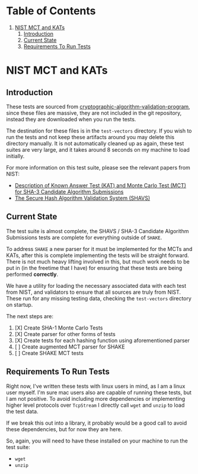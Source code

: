 
# Table of Contents

1.  [NIST MCT and KATs](#orge090024)
    1.  [Introduction](#orgcf7bdaa)
    2.  [Current State](#org2ccc43e)
    3.  [Requirements To Run Tests](#org596eab8)


<a id="orge090024"></a>

# NIST MCT and KATs


<a id="orgcf7bdaa"></a>

## Introduction

These tests are sourced from
[cryptographic-algorithm-validation-program](https://csrc.nist.gov/projects/cryptographic-algorithm-validation-program/secure-hashing),
since these files are massive, they are not included in the git repository, instead they are downloaded when
you run the tests.

The destination for these files is in the `test-vectors` directory. If you wish to run the tests and not keep these
artifacts around you may delete this directory manually. It is not automatically cleaned up as again, these test
suites are very large, and it takes around 8 seconds on my machine to load initially.

For more information on this test suite, please see the relevant papers from NIST:

-   [Description of Known Answer Test (KAT) and Monte Carlo Test (MCT) for SHA-3 Candidate Algorithm Submissions](https://csrc.nist.gov/CSRC/media/Projects/Hash-Functions/documents/SHA3-KATMCT1.pdf)
-   [The Secure Hash Algorithm Validation System (SHAVS)](https://csrc.nist.gov/CSRC/media/Projects/Cryptographic-Algorithm-Validation-Program/documents/shs/SHAVS.pdf)


<a id="org2ccc43e"></a>

## Current State

The test suite is almost complete, the SHAVS / SHA-3 Candidate Algorithm Submissions tests are complete for
everything outside of `SHAKE`. 

To address `SHAKE` a new parser for it must be implemented for the MCTs and KATs, after this is complete
implementing the tests will be straight forward. There is not much heavy lifting involved in this, but
much work needs to be put in (in the freetime that I have) for ensuring that these tests are being performed
**correctly**. 

We have a utility for loading the necessary associated data with each test from NIST, and validators to
ensure that all sources are truly from NIST. These run for any missing testing data, checking the
`test-vectors` directory on startup.

The next steps are:

1.  [X] Create SHA-1 Monte Carlo Tests
2.  [X] Create parser for other forms of tests
3.  [X] Create tests for each hashing function using aforementioned parser
4.  [ ] Create augmented MCT parser for SHAKE
5.  [ ] Create SHAKE MCT tests


<a id="org596eab8"></a>

## Requirements To Run Tests

Right now, I've written these tests with linux users in mind, as I am a linux user myself. I'm sure
mac users also are capable of running these tests, but I am not positive. To avoid including more dependencies
or implementing higher level protocols over `TcpStream` I directly call `wget` and `unzip` to load the
test data.

If we break this out into a library, it probably would be a good call to avoid these dependencies, but for
now they are here.

So, again, you will need to have these installed on your machine to run the test suite:

-   `wget`
-   `unzip`

